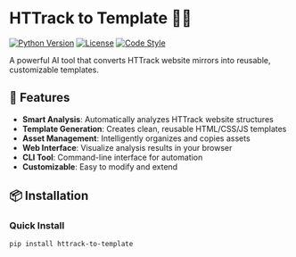 # HTTrack to Template 🔄📄

[![Python Version](https://img.shields.io/badge/python-3.8%2B-blue)](https://python.org)
[![License](https://img.shields.io/badge/license-MIT-green)](LICENSE)
[![Code Style](https://img.shields.io/badge/code%20style-black-black)](https://github.com/psf/black)

A powerful AI tool that converts HTTrack website mirrors into reusable, customizable templates.

## 🚀 Features

- **Smart Analysis**: Automatically analyzes HTTrack website structures
- **Template Generation**: Creates clean, reusable HTML/CSS/JS templates
- **Asset Management**: Intelligently organizes and copies assets
- **Web Interface**: Visualize analysis results in your browser
- **CLI Tool**: Command-line interface for automation
- **Customizable**: Easy to modify and extend

## 📦 Installation

### Quick Install
```bash
pip install httrack-to-template
